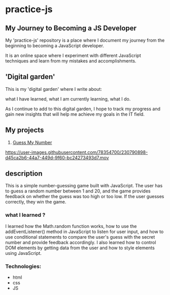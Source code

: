 # practice-js

## My Journey to Becoming a JS Developer

My 'practice-js' repository is a place where I document my journey from the beginning to becoming a JavaScript developer.

It is an online space where I experiment with different JavaScript techniques and learn from my mistakes and accomplishments.

## 'Digital garden'
This is my 'digital garden' where I write about:

what I have learned,
what I am currently learning,
what I do.

As I continue to add to this digital garden, I hope to track my progress and gain new insights that will help me achieve my goals in the IT field.

## My projects

1. [Guess My Number](https://github.com/MarcinSoltysik/practice-js/tree/main/01-guess-my-number) 

https://user-images.githubusercontent.com/78354700/230790898-d45ca2b6-44a7-449d-9f60-bc24273493d7.mov

## description

This is a simple number-guessing game built with JavaScript.
The user has to guess a random number between 1 and 20, 
and the game provides feedback on whether the guess was too high or too low. 
If the user guesses correctly, they win the game.

### what I learned ?

I learned how the Math.random function works, how to use the addEventListener() method in JavaScript to listen for user input, and how to use conditional statements to compare the user's guess with the secret number and provide feedback accordingly. 
I also learned how to control DOM elements by getting data from the user and how to style elements using JavaScript.

### Technologies:

- html
- css
- JS

